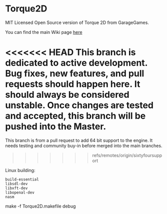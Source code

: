 Torque2D
========

MIT Licensed Open Source version of Torque 2D from GarageGames.

You can find the main Wiki page [here](https://github.com/GarageGames/Torque2D/wiki)

<<<<<<< HEAD
This branch is dedicated to active development. Bug fixes, new features, and pull requests should happen here. It should always be considered unstable. Once changes are tested and accepted, this branch will be pushed into the Master.
=======
This branch is from a pull request to add 64 bit support to the engine. It needs testing and community buy-in before merged into the main branches.
>>>>>>> refs/remotes/origin/sixtyfoursupport

Linux building:

    build-essential
    libsdl-dev
    libxft-dev
    libopenal-dev
    nasm

make -f Torque2D.makefile debug


